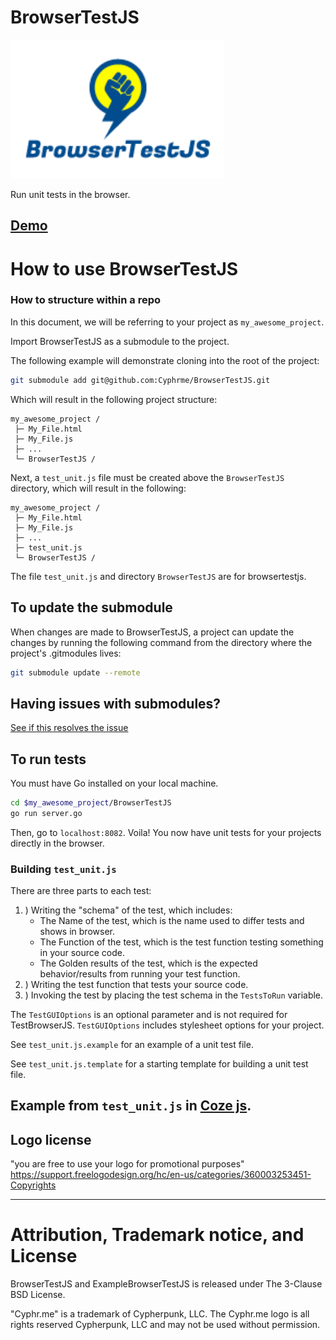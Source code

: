 # BrowserTestJS 
![BrowserTestJS](./browsertestjs.png)

Run unit tests in the browser.

## [Demo](https://cyphrme.github.io/ExampleBrowserTestJS/)

#

# How to use BrowserTestJS

### How to structure within a repo

In this document, we will be referring to your project as `my_awesome_project`.

Import BrowserTestJS as a submodule to the project.

The following example will demonstrate cloning into the root of the project:

``` sh
git submodule add git@github.com:Cyphrme/BrowserTestJS.git
```
Which will result in the following project structure:

```dir
my_awesome_project /
 ├─ My_File.html
 ├─ My_File.js
 ├─ ...
 └─ BrowserTestJS /
```

Next, a `test_unit.js` file must be created above the `BrowserTestJS` directory,
which will result in the following:

```dir
my_awesome_project /
 ├─ My_File.html
 ├─ My_File.js
 ├─ ...
 ├─ test_unit.js
 └─ BrowserTestJS /
```

The file `test_unit.js` and directory `BrowserTestJS` are for browsertestjs.

## To update the submodule
When changes are made to BrowserTestJS, a project can update the changes by
running the following command from the directory where the project's .gitmodules
lives:

```sh
git submodule update --remote
```

## Having issues with submodules?
[See if this resolves the issue](https://stackoverflow.com/a/35778105/15147681)

## To run tests
You must have Go installed on your local machine.

```sh
cd $my_awesome_project/BrowserTestJS
go run server.go
```

Then, go to `localhost:8082`.  Voila! You now have unit tests for your projects
directly in the browser.

### Building `test_unit.js`

There are three parts to each test:
1. ) Writing the "schema" of the test, which includes:
    - The Name of the test, which is the name used to differ tests and shows in browser.
    - The Function of the test, which is the test function testing something in your source code.
    - The Golden results of the test, which is the expected behavior/results from running your test function.
2. ) Writing the test function that tests your source code.
3. ) Invoking the test by placing the test schema in the `TestsToRun` variable.

The `TestGUIOptions` is an optional parameter and is not required for
TestBrowserJS. `TestGUIOptions` includes stylesheet options for your project.

See `test_unit.js.example` for an example of a unit test file.

See `test_unit.js.template` for a starting template for building a unit test
file.

## Example from `test_unit.js` in [Coze js](https://github.com/Cyphrme/Cozejs).

## Logo license
"you are free to use your logo for promotional purposes"
https://support.freelogodesign.org/hc/en-us/categories/360003253451-Copyrights


----------------------------------------------------------------------
# Attribution, Trademark notice, and License
BrowserTestJS and ExampleBrowserTestJS is released under The 3-Clause BSD License. 

"Cyphr.me" is a trademark of Cypherpunk, LLC. The Cyphr.me logo is all rights
reserved Cypherpunk, LLC and may not be used without permission.